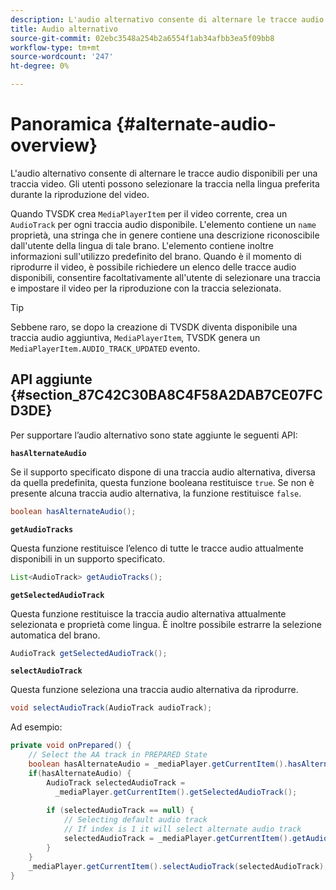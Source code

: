 ```yaml
---
description: L'audio alternativo consente di alternare le tracce audio disponibili per una traccia video. Gli utenti possono selezionare la traccia nella lingua preferita durante la riproduzione del video.
title: Audio alternativo
source-git-commit: 02ebc3548a254b2a6554f1ab34afbb3ea5f09bb8
workflow-type: tm+mt
source-wordcount: '247'
ht-degree: 0%

---
```


# Panoramica {#alternate-audio-overview}

L&#39;audio alternativo consente di alternare le tracce audio disponibili per una traccia video. Gli utenti possono selezionare la traccia nella lingua preferita durante la riproduzione del video.

<!--<a id="section_E4F9DC28A2944BD08B4190A7F98A8365"></a>-->

Quando TVSDK crea `MediaPlayerItem` per il video corrente, crea un `AudioTrack` per ogni traccia audio disponibile. L&#39;elemento contiene un `name` proprietà, una stringa che in genere contiene una descrizione riconoscibile dall&#39;utente della lingua di tale brano. L&#39;elemento contiene inoltre informazioni sull&#39;utilizzo predefinito del brano. Quando è il momento di riprodurre il video, è possibile richiedere un elenco delle tracce audio disponibili, consentire facoltativamente all&#39;utente di selezionare una traccia e impostare il video per la riproduzione con la traccia selezionata.

>[!TIP]
>
>Sebbene raro, se dopo la creazione di TVSDK diventa disponibile una traccia audio aggiuntiva, `MediaPlayerItem`, TVSDK genera un `MediaPlayerItem.AUDIO_TRACK_UPDATED` evento.

## API aggiunte {#section_87C42C30BA8C4F58A2DAB7CE07FCD3DE}

Per supportare l’audio alternativo sono state aggiunte le seguenti API:

**`hasAlternateAudio`**

Se il supporto specificato dispone di una traccia audio alternativa, diversa da quella predefinita, questa funzione booleana restituisce `true`. Se non è presente alcuna traccia audio alternativa, la funzione restituisce `false`.

```java
boolean hasAlternateAudio();
```

**`getAudioTracks`**

Questa funzione restituisce l’elenco di tutte le tracce audio attualmente disponibili in un supporto specificato.

```java
List<AudioTrack> getAudioTracks();
```

**`getSelectedAudioTrack`**

Questa funzione restituisce la traccia audio alternativa attualmente selezionata e proprietà come lingua. È inoltre possibile estrarre la selezione automatica del brano.

```java
AudioTrack getSelectedAudioTrack();
```

**`selectAudioTrack`**

Questa funzione seleziona una traccia audio alternativa da riprodurre.

```java
void selectAudioTrack(AudioTrack audioTrack);
```

Ad esempio:

```java
private void onPrepared() { 
    // Select the AA track in PREPARED State 
    boolean hasAlternateAudio = _mediaPlayer.getCurrentItem().hasAlternateAudio(); 
    if(hasAlternateAudio) { 
        AudioTrack selectedAudioTrack =  
          _mediaPlayer.getCurrentItem().getSelectedAudioTrack(); 
 
        if (selectedAudioTrack == null) {  
            // Selecting default audio track  
            // If index is 1 it will select alternate audio track  
            selectedAudioTrack = _mediaPlayer.getCurrentItem().getAudioTracks().get(0);  
        } 
    } 
    _mediaPlayer.getCurrentItem().selectAudioTrack(selectedAudioTrack); 
} 
```
